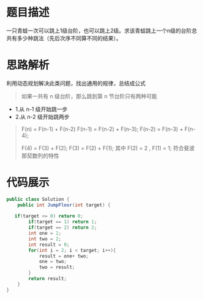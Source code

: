 #  题目描述

一只青蛙一次可以跳上1级台阶，也可以跳上2级。求该青蛙跳上一个n级的台阶总共有多少种跳法（先后次序不同算不同的结果）。

#  思路解析

利用动态规划解决此类问题，找出通用的规律，总结成公式

>如果一共有 n 级台阶，那么跳到第 n 节台阶只有两种可能

- 1.从 n-1 级开始跳一步
- 2.从 n-2 级开始跳两步

>F(n) = F(n-1) + F(n-2)
>F(n-1) = F(n-2) + F(n-3);
>F(n-2) = F(n-3) + F(n-4);
>
>F(4) = F(3) + F(2);
>F(3) = F(2) + F(1);
>其中  F(2) = 2 , F(1) = 1;
>符合斐波那契数列的特性


#  代码展示
```java
public class Solution {
    public int JumpFloor(int target) {
        
   if(target <= 0) return 0;
        if(target == 1) return 1;
        if(target == 2) return 2;
        int one = 1;
        int two = 2;
        int result = 0;
        for(int i = 2; i < target; i++){
            result = one+ two;
            one = two;
            two = result;
        }
        return result;
    }
}

```


